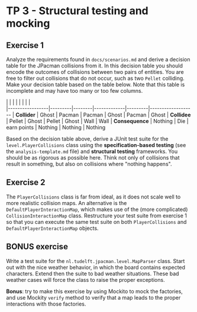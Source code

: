 # TP 3 - Structural testing and mocking

## Exercise 1

Analyze the requirements found in `docs/scenarios.md` and derive a decision table for the JPacman collisions from it. In this decision table you should encode the outcomes of collisions between two pairs of entities. You are free to filter out collisions that do not occur, such as two `Pellet` colliding. Make your decision table based on the table below. Note that this table is incomplete and may have too many or too few columns.

|                 |         |        |             |         |          |        |    
|-----------------|---------|--------|-------------|---------|-------------------
| **Collider**    | Ghost   | Pacman | Pacman      | Ghost   | Pacman   | Ghost
| **Collidee**    | Pellet  | Ghost  | Pellet      | Ghost   | Wall     | Wall
| **Consequence** | Nothing | Die    | earn points | Nothing | Nothing  | Nothing


Based on the decision table above, derive a JUnit test suite for the `level.PlayerCollisions` class using the **specification-based testing** (see the `analysis-template.md` file) and **structural testing** frameworks. You should be as rigorous as possible here. Think not only of collisions that result in something, but also on collisions where "nothing happens".

## Exercise 2

The `PlayerCollisions` class is far from ideal, as it does not scale well to more realistic collision maps. An alternative is the `DefaultPlayerInteractionMap`, which makes use of the (more complicated) `CollisionInteractionMap` class. Restructure your test suite from exercise 1 so that you can execute the same test suite on both `PlayerCollisions` and `DefaultPlayerInteractionMap` objects.

## BONUS exercise

Write a test suite for the `nl.tudelft.jpacman.level.MapParser` class. Start out with the nice weather behavior, in which the board contains expected characters. Extend then the suite to bad weather situations. These bad weather cases will force the class to raise the proper exceptions.

**Bonus**: try to make this exercise by using Mockito to mock the factories, and use Mockity `verify` method to verify that a map leads to the proper interactions with those factories.